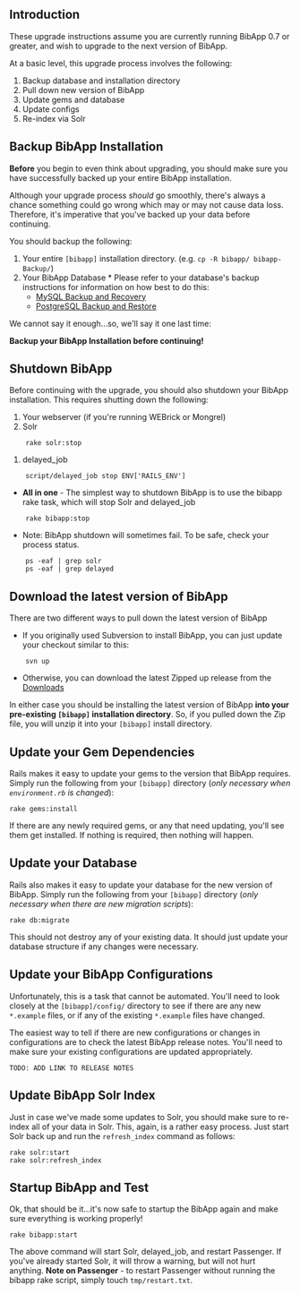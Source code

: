 ## Introduction ##

These upgrade instructions assume you are currently running BibApp 0.7 or greater, and wish to upgrade to the next version of BibApp.

At a basic level, this upgrade process involves the following:
  1. Backup database and installation directory
  1. Pull down new version of BibApp
  1. Update gems and database
  1. Update configs
  1. Re-index via Solr

## Backup BibApp Installation ##

**Before** you begin to even think about upgrading, you should make sure you have successfully backed up your entire BibApp installation.

Although your upgrade process _should_ go smoothly, there's always a chance something could go wrong which may or may not cause data loss.  Therefore, it's imperative that you've backed up your data before continuing.

You should backup the following:
  1. Your entire `[bibapp]` installation directory. (e.g. `cp -R bibapp/ bibapp-Backup/`)
  1. Your BibApp Database
    * Please refer to your database's backup instructions for information on how best to do this:
      * [MySQL Backup and Recovery](http://dev.mysql.com/doc/refman/5.0/en/backup-and-recovery.html)
      * [PostgreSQL Backup and Restore](http://www.postgresql.org/docs/8.1/static/backup.html)

We cannot say it enough...so, we'll say it one last time:

**Backup your BibApp Installation before continuing!**

## Shutdown BibApp ##

Before continuing with the upgrade, you should also shutdown your BibApp installation.  This requires shutting down the following:
  1. Your webserver (if you're running WEBrick or Mongrel)
  1. Solr
```
    rake solr:stop 
```
  1. delayed\_job
```
    script/delayed_job stop ENV['RAILS_ENV']
```
  * **All in one** - The simplest way to shutdown BibApp is to use the bibapp rake task, which will stop Solr and delayed\_job
```
    rake bibapp:stop 
```
  * Note: BibApp shutdown will sometimes fail. To be safe, check your process status.
```
    ps -eaf | grep solr
    ps -eaf | grep delayed
```

## Download the latest version of BibApp ##

There are two different ways to pull down the latest version of BibApp

  * If you originally used Subversion to install BibApp, you can just update your checkout similar to this:
```
    svn up
```
  * Otherwise, you can download the latest Zipped up release from the [Downloads](http://code.google.com/p/bibapp/downloads/list)

In either case you should be installing the latest version of BibApp **into your pre-existing `[bibapp]` installation directory**.  So, if you pulled down the Zip file, you will unzip it into your `[bibapp]` install directory.


## Update your Gem Dependencies ##

Rails makes it easy to update your gems to the version that BibApp requires.  Simply run the following from your `[bibapp]` directory (_only necessary when `environment.rb` is changed_):
```
rake gems:install
```

If there are any newly required gems, or any that need updating, you'll see them get installed.  If nothing is required, then nothing will happen.

## Update your Database ##

Rails also makes it easy to update your database for the new version of BibApp. Simply run the following from your `[bibapp]` directory (_only necessary when there are new migration scripts_):
```
rake db:migrate
```

This should not destroy any of your existing data.  It should just update your database structure if any changes were necessary.

## Update your BibApp Configurations ##

Unfortunately, this is a task that cannot be automated.  You'll need to look closely at the `[bibapp]/config/` directory to see if there are any new `*.example` files, or if any of the existing `*.example` files have changed.

The easiest way to tell if there are new configurations or changes in configurations are to check the latest BibApp release notes.  You'll need to make sure your existing configurations are updated appropriately.
```
TODO: ADD LINK TO RELEASE NOTES
```

## Update BibApp Solr Index ##

Just in case we've made some updates to Solr, you should make sure to re-index all of your data in Solr.  This, again, is a rather easy process.  Just start Solr back up and run the `refresh_index` command as follows:
```
rake solr:start
rake solr:refresh_index
```

## Startup BibApp and Test ##

Ok, that should be it...it's now safe to startup the BibApp again and make sure everything is working properly!
```
rake bibapp:start
```

The above command will start Solr, delayed\_job, and restart Passenger. If you've already started Solr, it will throw a warning, but will not hurt anything. **Note on Passenger** - to restart Passenger without running the bibapp rake script, simply touch `tmp/restart.txt`.